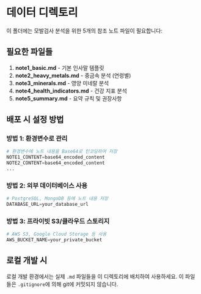 # 데이터 디렉토리

이 폴더에는 모발검사 분석을 위한 5개의 참조 노트 파일이 필요합니다:

## 필요한 파일들

1. **note1_basic.md** - 기본 인사말 템플릿
2. **note2_heavy_metals.md** - 중금속 분석 (연령별)
3. **note3_minerals.md** - 영양 미네랄 분석
4. **note4_health_indicators.md** - 건강 지표 분석
5. **note5_summary.md** - 요약 규칙 및 권장사항

## 배포 시 설정 방법

### 방법 1: 환경변수로 관리
```python
# 환경변수에 노트 내용을 Base64로 인코딩하여 저장
NOTE1_CONTENT=base64_encoded_content
NOTE2_CONTENT=base64_encoded_content
...
```

### 방법 2: 외부 데이터베이스 사용
```python
# PostgreSQL, MongoDB 등에 노트 내용 저장
DATABASE_URL=your_database_url
```

### 방법 3: 프라이빗 S3/클라우드 스토리지
```python
# AWS S3, Google Cloud Storage 등 사용
AWS_BUCKET_NAME=your_private_bucket
```

## 로컬 개발 시

로컬 개발 환경에서는 실제 `.md` 파일들을 이 디렉토리에 배치하여 사용하세요.
이 파일들은 `.gitignore`에 의해 git에 커밋되지 않습니다.